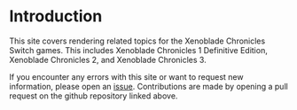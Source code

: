 # Introduction
This site covers rendering related topics for the Xenoblade Chronicles Switch games.
This includes Xenoblade Chronicles 1 Definitive Edition, Xenoblade Chronicles 2, and Xenoblade Chronicles 3.

If you encounter any errors with this site or want to request new information, please open an [issue](https://github.com/ScanMountGoat/xenoblade-rendering-research/issues). Contributions are made by opening a pull request on the github repository linked above.